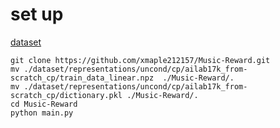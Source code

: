 # set up
[dataset](https://drive.google.com/file/d/1qw_tVUntblIg4lW16vbpjLXVndkVtgDe/view)
```
git clone https://github.com/xmaple212157/Music-Reward.git
mv ./dataset/representations/uncond/cp/ailab17k_from-scratch_cp/train_data_linear.npz  ./Music-Reward/.
mv ./dataset/representations/uncond/cp/ailab17k_from-scratch_cp/dictionary.pkl ./Music-Reward/.
cd Music-Reward
python main.py
```
